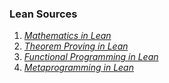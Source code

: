 ### Lean Sources

1. [*Mathematics in Lean*](https://github.com/leanprover-community/mathematics_in_lean)
2. [*Theorem Proving in Lean*](https://github.com/leanprover/theorem_proving_in_lean4)
3. [*Functional Programming in Lean*](https://lean-lang.org/functional_programming_in_lean/)
4. [*Metaprogramming in Lean*](https://github.com/leanprover-community/lean4-metaprogramming-book)

